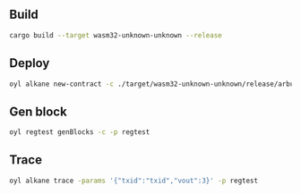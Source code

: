 ## Build
```bash
cargo build --target wasm32-unknown-unknown --release
```

## Deploy
```bash
oyl alkane new-contract -c ./target/wasm32-unknown-unknown/release/arbuz_child.wasm -data 3,index -p regtest
```

## Gen block
```bash
oyl regtest genBlocks -c -p regtest
```

## Trace
```bash
oyl alkane trace -params '{"txid":"txid","vout":3}' -p regtest
```